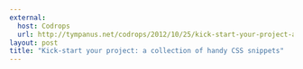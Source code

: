 ```yaml
---
external: 
  host: Codrops
  url: http://tympanus.net/codrops/2012/10/25/kick-start-your-project-a-collection-of-handy-css-snippets/
layout: post
title: "Kick-start your project: a collection of handy CSS snippets"
---
```

